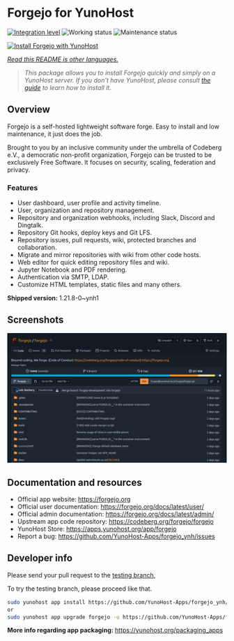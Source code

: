 <!--
N.B.: This README was automatically generated by <https://github.com/YunoHost/apps/tree/master/tools/readme_generator>
It shall NOT be edited by hand.
-->

# Forgejo for YunoHost

[![Integration level](https://dash.yunohost.org/integration/forgejo.svg)](https://dash.yunohost.org/appci/app/forgejo) ![Working status](https://ci-apps.yunohost.org/ci/badges/forgejo.status.svg) ![Maintenance status](https://ci-apps.yunohost.org/ci/badges/forgejo.maintain.svg)

[![Install Forgejo with YunoHost](https://install-app.yunohost.org/install-with-yunohost.svg)](https://install-app.yunohost.org/?app=forgejo)

*[Read this README is other languages.](./ALL_README.md)*

> *This package allows you to install Forgejo quickly and simply on a YunoHost server.
If you don't have YunoHost, please consult [the guide](https://yunohost.org/#/install) to learn how to install it.*

## Overview

Forgejo is a self-hosted lightweight software forge. Easy to install and low maintenance, it just does the job.

Brought to you by an inclusive community under the umbrella of Codeberg e.V., a democratic non-profit organization, Forgejo can be trusted to be exclusively Free Software. It focuses on security, scaling, federation and privacy. 

### Features

- User dashboard, user profile and activity timeline.
- User, organization and repository management.
- Repository and organization webhooks, including Slack, Discord and Dingtalk.
- Repository Git hooks, deploy keys and Git LFS.
- Repository issues, pull requests, wiki, protected branches and collaboration.
- Migrate and mirror repositories with wiki from other code hosts.
- Web editor for quick editing repository files and wiki.
- Jupyter Notebook and PDF rendering.
- Authentication via SMTP, LDAP.
- Customize HTML templates, static files and many others.

**Shipped version:** 1.21.8-0~ynh1

## Screenshots

![Screenshot of Forgejo](./doc/screenshots/screenshot.png)

## Documentation and resources

- Official app website: <https://forgejo.org>
- Official user documentation: <https://forgejo.org/docs/latest/user/>
- Official admin documentation: <https://forgejo.org/docs/latest/admin/>
- Upstream app code repository: <https://codeberg.org/forgejo/forgejo>
- YunoHost Store: <https://apps.yunohost.org/app/forgejo>
- Report a bug: <https://github.com/YunoHost-Apps/forgejo_ynh/issues>

## Developer info

Please send your pull request to the [testing branch](https://github.com/YunoHost-Apps/forgejo_ynh/tree/testing),


To try the testing branch, please proceed like that.

```bash
sudo yunohost app install https://github.com/YunoHost-Apps/forgejo_ynh/tree/testing --debug
or
sudo yunohost app upgrade forgejo -u https://github.com/YunoHost-Apps/forgejo_ynh/tree/testing --debug
```

**More info regarding app packaging:** <https://yunohost.org/packaging_apps>
